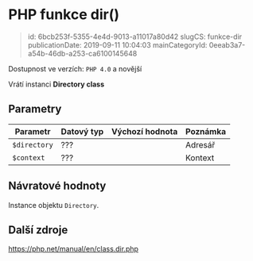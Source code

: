 PHP funkce dir()
================================

> id: 6bcb253f-5355-4e4d-9013-a11017a80d42
> slugCS: funkce-dir
> publicationDate: 2019-09-11 10:04:03
> mainCategoryId: 0eeab3a7-a54b-46db-a253-ca6100145648

Dostupnost ve verzích: `PHP 4.0` a novější

Vrátí instanci **Directory class**


Parametry
--------------

| Parametr | Datový typ | Výchozí hodnota | Poznámka |
|-----|-----|-----|-----|
| `$directory` | ??? |  | Adresář |
| `$context` | ??? |  | Kontext |


Návratové hodnoty
----------------

Instance objektu `Directory`.

Další zdroje
------------

https://php.net/manual/en/class.dir.php
